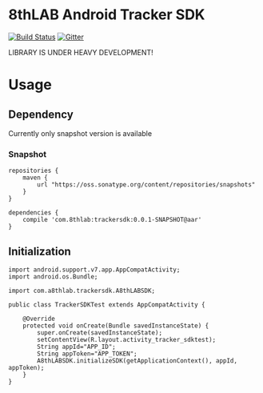 # 8thLAB Android Tracker SDK

[![Build Status](https://travis-ci.org/8thlab/tracker-sdk-android.svg?branch=master)](https://travis-ci.org/8thlab/tracker-sdk-android) [![Gitter](https://badges.gitter.im/8thlab/tracker-sdk-android.svg)](https://gitter.im/8thlab/tracker-sdk-android?utm_source=badge&utm_medium=badge&utm_campaign=pr-badge)

LIBRARY IS UNDER HEAVY DEVELOPMENT!

# Usage

## Dependency

Currently only snapshot version is available

### Snapshot

```
repositories {
    maven {
        url "https://oss.sonatype.org/content/repositories/snapshots"
    }
}

dependencies {
    compile 'com.8thlab:trackersdk:0.0.1-SNAPSHOT@aar'
}
```

## Initialization

```
import android.support.v7.app.AppCompatActivity;
import android.os.Bundle;

import com.a8thlab.trackersdk.A8thLABSDK;

public class TrackerSDKTest extends AppCompatActivity {

    @Override
    protected void onCreate(Bundle savedInstanceState) {
        super.onCreate(savedInstanceState);
        setContentView(R.layout.activity_tracker_sdktest);
        String appId="APP_ID";
        String appToken="APP_TOKEN";
        A8thLABSDK.initializeSDK(getApplicationContext(), appId, appToken);
    }
}

```
